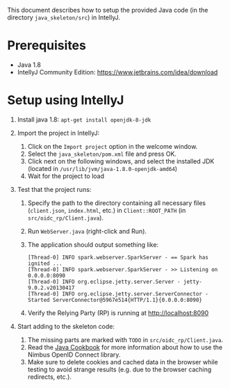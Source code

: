 This document describes how to setup the provided Java code
(in the directory ``java_skeleton/src``) in IntellyJ.


# Prerequisites

* Java 1.8
* IntellyJ Community Edition: https://www.jetbrains.com/idea/download


# Setup using IntellyJ
1. Install java 1.8: `apt-get install openjdk-8-jdk`

1. Import the project in IntellyJ:
   1. Click on the `Import project` option in the welcome window.
   1. Select the ``java_skeleton/pom.xml`` file and press OK.
   1. Click next on the following windows, and select the installed JDK (located in `/usr/lib/jvm/java-1.8.0-openjdk-amd64`)
   1. Wait for the project to load
   
1. Test that the project runs:
   1. Specify the path to the directory containing all necessary files (``client.json``, ``index.html``, etc.) in ``Client::ROOT_PATH`` (in ``src/oidc_rp/Client.java``).
   1. Run ``WebServer.java`` (right-click and Run).
   1. The application should output something like:

         ```
         [Thread-0] INFO spark.webserver.SparkServer - == Spark has ignited ...
         [Thread-0] INFO spark.webserver.SparkServer - >> Listening on 0.0.0.0:8090
         [Thread-0] INFO org.eclipse.jetty.server.Server - jetty-9.0.2.v20130417
         [Thread-0] INFO org.eclipse.jetty.server.ServerConnector - Started ServerConnector@5967e514{HTTP/1.1}{0.0.0.0:8090}
         ```

    1. Verify the Relying Party (RP) is running at [http://localhost:8090](http://localhost:8090)

1. Start adding to the skeleton code:
   1. The missing parts are marked with ``TODO`` in
       ``src/oidc_rp/Client.java``.
   1. Read the [Java Cookbook](http://connect2id.com/products/nimbus-oauth-openid-connect-sdk/guides/java-cookbook-for-openid-connect-public-clients) for more information
       about how to use the Nimbus OpenID Connect library.
   1. Make sure to delete cookies and cached data in the browser while
       testing to avoid strange results (e.g. due to the browser caching redirects, etc.).
